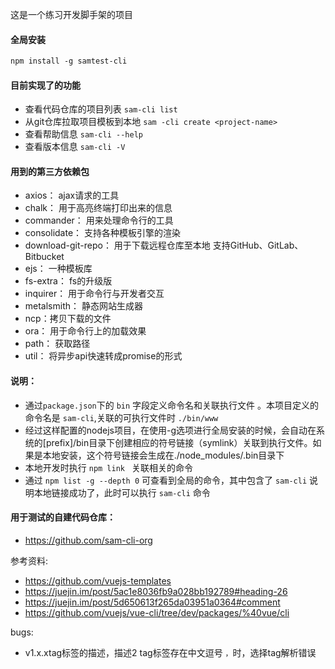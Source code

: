 这是一个练习开发脚手架的项目

#### 全局安装
```markdown
npm install -g samtest-cli
```

#### 目前实现了的功能

- 查看代码仓库的项目列表 `sam-cli list`
- 从git仓库拉取项目模板到本地  `sam -cli create <project-name>`
- 查看帮助信息 `sam-cli --help`
- 查看版本信息 `sam-cli -V`


#### 用到的第三方依赖包
- axios： ajax请求的工具
- chalk： 用于高亮终端打印出来的信息
- commander： 用来处理命令行的工具
- consolidate： 支持各种模板引擎的渲染
- download-git-repo： 用于下载远程仓库至本地 支持GitHub、GitLab、Bitbucket
- ejs： 一种模板库
- fs-extra： fs的升级版
- inquirer： 用于命令行与开发者交互
- metalsmith： 静态网站生成器
- ncp：拷贝下载的文件
- ora： 用于命令行上的加载效果
- path： 获取路径
- util： 将异步api快速转成promise的形式


#### 说明：
-  通过`package.json`下的 `bin` 字段定义命令名和关联执行文件
。本项目定义的命令名是 `sam-cli`,关联的可执行文件时 `./bin/www`
-  经过这样配置的nodejs项目，在使用-g选项进行全局安装的时候，会自动在系统的[prefix]/bin目录下创建相应的符号链接（symlink）关联到执行文件。如果是本地安装，这个符号链接会生成在./node_modules/.bin目录下
-  本地开发时执行 `npm link ` 关联相关的命令
-  通过 `npm list -g --depth 0` 可查看到全局的命令，其中包含了
`sam-cli` 说明本地链接成功了，此时可以执行 `sam-cli` 命令


#### 用于测试的自建代码仓库：
-  https://github.com/sam-cli-org

参考资料:
-  https://github.com/vuejs-templates
-  https://juejin.im/post/5ac1e8036fb9a028bb192789#heading-26
-  https://juejin.im/post/5d650613f265da03951a0364#comment
-  https://github.com/vuejs/vue-cli/tree/dev/packages/%40vue/cli

bugs:

- v1.x.xtag标签的描述，描述2 tag标签存在中文逗号 `，`时，选择tag解析错误